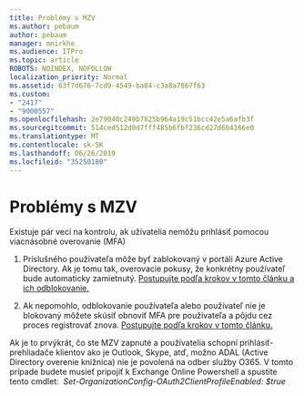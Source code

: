 ```yaml
---
title: Problémy s MZV
ms.author: pebaum
author: pebaum
manager: mnirkhe
ms.audience: ITPro
ms.topic: article
ROBOTS: NOINDEX, NOFOLLOW
localization_priority: Normal
ms.assetid: 63f7d676-7cd9-4549-ba84-c3a8a7867f63
ms.custom:
- "2417"
- "9000557"
ms.openlocfilehash: 2e79040c249b7825b964a19c51bcc42e5a6afb3f
ms.sourcegitcommit: 514ced512d0d7fff485b6fbf236cd27d6b4166e0
ms.translationtype: MT
ms.contentlocale: sk-SK
ms.lasthandoff: 06/26/2019
ms.locfileid: "35250180"
---
```

# <a name="issues-with-mfa"></a>Problémy s MZV
Existuje pár vecí na kontrolu, ak užívatelia nemôžu prihlásiť pomocou viacnásobné overovanie (MFA)

1. Príslušného používateľa môže byť zablokovaný v portáli Azure Active Directory. Ak je tomu tak, overovacie pokusy, že konkrétny používateľ bude automaticky zamietnutý. [Postupujte podľa krokov v tomto článku a ich odblokovanie.](https://docs.microsoft.com/azure/active-directory/authentication/howto-mfa-mfasettings#block-and-unblock-users)

2. Ak nepomohlo, odblokovanie používateľa alebo používateľ nie je blokovaný môžete skúsiť obnoviť MFA pre používateľa a pôjdu cez proces registrovať znova. [Postupujte podľa krokov v tomto článku.](https://docs.microsoft.com/azure/active-directory/authentication/howto-mfa-userdevicesettings#require-users-to-provide-contact-methods-again)

Ak je to prvýkrát, čo ste MZV zapnuté a používatelia schopní prihlásiť-prehliadače klientov ako je Outlook, Skype, atď, možno ADAL (Active Directory overenie knižnica) nie je povolená na odber služby O365. V tomto prípade budete musieť pripojiť k Exchange Online Powershell a spustite tento cmdlet:  *Set-OrganizationConfig-OAuth2ClientProfileEnabled: $true*
